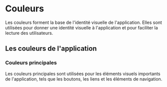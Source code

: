 # Couleurs

Les couleurs forment la base de l'identité visuelle de l'application. Elles sont utilisées pour donner une identité visuelle à l'application et pour faciliter la lecture des utilisateurs.

## Les couleurs de l'application

### Couleurs principales

Les couleurs principales sont utilisées pour les éléments visuels importants de l'application, tels que les boutons, les liens et les éléments de navigation.